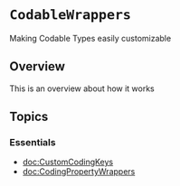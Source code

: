 # ``CodableWrappers``

Making Codable Types easily customizable

## Overview

This is an overview about how it works
## Topics

### Essentials

- <doc:CustomCodingKeys>
- <doc:CodingPropertyWrappers>



